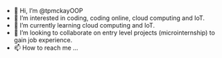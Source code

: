 - 👋 Hi, I’m @tpmckayOOP
- 👀 I’m interested in coding, coding online, cloud computing and IoT.
- 🌱 I’m currently learning cloud computing and IoT.
- 💞️ I’m looking to collaborate on entry level projects (microinternship) to gain job experience.
- 📫 How to reach me ...

<!---
tpmckayOOP/tpmckayOOP is a ✨ special ✨ repository because its `README.md` (this file) appears on your GitHub profile.
You can click the Preview link to take a look at your changes.
--->
